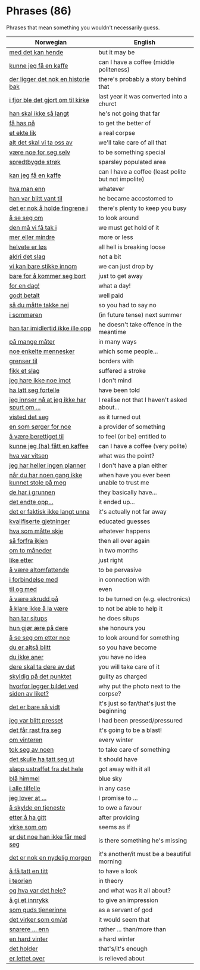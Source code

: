 # Phrases (86)

Phrases that mean something you wouldn't necessarily guess.

| Norwegian | English |
| --- | --- |
| [med det kan hende](https://www.ordnett.no/search?language=no&phrase=med%20det%20kan%20hende) | but it may be |
| [kunne jeg få en kaffe](https://www.ordnett.no/search?language=no&phrase=kunne%20jeg%20få%20en%20kaffe) | can I have a coffee (middle politeness) |
| [der ligger det nok en historie bak](https://www.ordnett.no/search?language=no&phrase=der%20ligger%20det%20nok%20en%20historie%20bak) | there's probably a story behind that |
| [i fjor ble det gjort om til kirke](https://www.ordnett.no/search?language=no&phrase=i%20fjor%20ble%20det%20gjort%20om%20til%20kirke) | last year it was converted into a churct |
| [han skal ikke så langt](https://www.ordnett.no/search?language=no&phrase=han%20skal%20ikke%20så%20langt) | he's not going that far |
| [få has på](https://www.ordnett.no/search?language=no&phrase=få%20has%20på) | to get the better of |
| [et ekte lik](https://www.ordnett.no/search?language=no&phrase=et%20ekte%20lik) | a real corpse |
| [alt det skal vi ta oss av](https://www.ordnett.no/search?language=no&phrase=alt%20det%20skal%20vi%20ta%20oss%20av) | we'll take care of all that |
| [være noe for seg selv](https://www.ordnett.no/search?language=no&phrase=være%20noe%20for%20seg%20selv) | to be something special |
| [spredtbygde strøk](https://www.ordnett.no/search?language=no&phrase=spredtbygde%20strøk) | sparsley populated area |
| [kan jeg få en kaffe](https://www.ordnett.no/search?language=no&phrase=kan%20jeg%20få%20en%20kaffe) | can I have a coffee (least polite but not impolite) |
| [hva man enn](https://www.ordnett.no/search?language=no&phrase=hva%20man%20enn) | whatever |
| [han var blitt vant til](https://www.ordnett.no/search?language=no&phrase=han%20var%20blitt%20vant%20til) | he became accostomed to |
| [det er nok å holde fingrene i](https://www.ordnett.no/search?language=no&phrase=det%20er%20nok%20å%20holde%20fingrene%20i) | there's plenty to keep you busy |
| [å se seg om](https://www.ordnett.no/search?language=no&phrase=å%20se%20seg%20om) | to look around |
| [den må vi få tak i](https://www.ordnett.no/search?language=no&phrase=den%20må%20vi%20få%20tak%20i) | we must get hold of it |
| [mer eller mindre](https://www.ordnett.no/search?language=no&phrase=mer%20eller%20mindre) | more or less |
| [helvete er løs](https://www.ordnett.no/search?language=no&phrase=helvete%20er%20løs) | all hell is breaking loose |
| [aldri det slag](https://www.ordnett.no/search?language=no&phrase=aldri%20det%20slag) | not a bit |
| [vi kan bare stikke innom](https://www.ordnett.no/search?language=no&phrase=vi%20kan%20bare%20stikke%20innom) | we can just drop by |
| [bare for å kommer seg bort](https://www.ordnett.no/search?language=no&phrase=bare%20for%20å%20kommer%20seg%20bort) | just to get away |
| [for en dag!](https://www.ordnett.no/search?language=no&phrase=for%20en%20dag!) | what a day! |
| [godt betalt](https://www.ordnett.no/search?language=no&phrase=godt%20betalt) | well paid |
| [så du måtte takke nei](https://www.ordnett.no/search?language=no&phrase=så%20du%20måtte%20takke%20nei) | so you had to say no |
| [i sommeren](https://www.ordnett.no/search?language=no&phrase=i%20sommeren) | (in future tense) next summer |
| [han tar imidlertid ikke ille opp](https://www.ordnett.no/search?language=no&phrase=han%20tar%20imidlertid%20ikke%20ille%20opp) | he doesn't take offence in the meantime |
| [på mange måter](https://www.ordnett.no/search?language=no&phrase=på%20mange%20måter) | in many ways |
| [noe enkelte mennesker](https://www.ordnett.no/search?language=no&phrase=noe%20enkelte%20mennesker) | which some people... |
| [grenser til](https://www.ordnett.no/search?language=no&phrase=grenser%20til) | borders with |
| [fikk et slag](https://www.ordnett.no/search?language=no&phrase=fikk%20et%20slag) | suffered a stroke |
| [jeg hare ikke noe imot](https://www.ordnett.no/search?language=no&phrase=jeg%20hare%20ikke%20noe%20imot) | I don't mind |
| [ha latt seg fortelle](https://www.ordnett.no/search?language=no&phrase=ha%20latt%20seg%20fortelle) | have been told |
| [jeg innser nå at jeg ikke har spurt om ...](https://www.ordnett.no/search?language=no&phrase=jeg%20innser%20nå%20at%20jeg%20ikke%20har%20spurt%20om%20...) | I realise not that I haven't asked about... |
| [visted det seg](https://www.ordnett.no/search?language=no&phrase=visted%20det%20seg) | as it turned out |
| [en som sørger for noe](https://www.ordnett.no/search?language=no&phrase=en%20som%20sørger%20for%20noe) | a provider of something |
| [å være berettiget til](https://www.ordnett.no/search?language=no&phrase=å%20være%20berettiget%20til) | to feel (or be) entitled to |
| [kunne jeg (ha) fått en kaffee](https://www.ordnett.no/search?language=no&phrase=kunne%20jeg%20(ha)%20fått%20en%20kaffee) | can I have a coffee (very polite) |
| [hva var vitsen](https://www.ordnett.no/search?language=no&phrase=hva%20var%20vitsen) | what was the point? |
| [jeg har heller ingen planner](https://www.ordnett.no/search?language=no&phrase=jeg%20har%20heller%20ingen%20planner) | I don't have a plan either |
| [når du har noen gang ikke kunnet stole på meg](https://www.ordnett.no/search?language=no&phrase=når%20du%20har%20noen%20gang%20ikke%20kunnet%20stole%20på%20meg) | when have you ever been unable to trust me |
| [de har i grunnen](https://www.ordnett.no/search?language=no&phrase=de%20har%20i%20grunnen) | they basically have... |
| [det endte opp...](https://www.ordnett.no/search?language=no&phrase=det%20endte%20opp...) | it ended up... |
| [det er faktisk ikke langt unna](https://www.ordnett.no/search?language=no&phrase=det%20er%20faktisk%20ikke%20langt%20unna) | it's actually not far away |
| [kvalifiserte gjetninger](https://www.ordnett.no/search?language=no&phrase=kvalifiserte%20gjetninger) | educated guesses |
| [hva som måtte skje](https://www.ordnett.no/search?language=no&phrase=hva%20som%20måtte%20skje) | whatever happens |
| [så forfra ikjen](https://www.ordnett.no/search?language=no&phrase=så%20forfra%20ikjen) | then all over again |
| [om to måneder](https://www.ordnett.no/search?language=no&phrase=om%20to%20måneder) | in two months |
| [like etter](https://www.ordnett.no/search?language=no&phrase=like%20etter) | just right |
| [å være altomfattende](https://www.ordnett.no/search?language=no&phrase=å%20være%20altomfattende) | to be pervasive |
| [i forbindelse med](https://www.ordnett.no/search?language=no&phrase=i%20forbindelse%20med) | in connection with |
| [til og med](https://www.ordnett.no/search?language=no&phrase=til%20og%20med) | even |
| [å være skrudd på](https://www.ordnett.no/search?language=no&phrase=å%20være%20skrudd%20på) | to be turned on (e.g. electronics) |
| [å klare ikke å la være](https://www.ordnett.no/search?language=no&phrase=å%20klare%20ikke%20å%20la%20være) | to not be able to help it |
| [han tar situps](https://www.ordnett.no/search?language=no&phrase=han%20tar%20situps) | he does situps |
| [hun gjør ære på dere](https://www.ordnett.no/search?language=no&phrase=hun%20gjør%20ære%20på%20dere) | she honours you |
| [å se seg om etter noe](https://www.ordnett.no/search?language=no&phrase=å%20se%20seg%20om%20etter%20noe) | to look around for something |
| [du er altså blitt](https://www.ordnett.no/search?language=no&phrase=du%20er%20altså%20blitt) | so you have become |
| [du ikke aner](https://www.ordnett.no/search?language=no&phrase=du%20ikke%20aner) | you have no idea |
| [dere skal ta dere av det](https://www.ordnett.no/search?language=no&phrase=dere%20skal%20ta%20dere%20av%20det) | you will take care of it |
| [skyldig på det punktet](https://www.ordnett.no/search?language=no&phrase=skyldig%20på%20det%20punktet) | guilty as charged |
| [hvorfor legger bildet ved siden av liket?](https://www.ordnett.no/search?language=no&phrase=hvorfor%20legger%20bildet%20ved%20siden%20av%20liket?) | why put the photo next to the corpse? |
| [det er bare så vidt](https://www.ordnett.no/search?language=no&phrase=det%20er%20bare%20så%20vidt) | it's just so far/that's just the beginning |
| [jeg var blitt presset](https://www.ordnett.no/search?language=no&phrase=jeg%20var%20blitt%20presset) | I had been pressed/pressured |
| [det får rast fra seg](https://www.ordnett.no/search?language=no&phrase=det%20får%20rast%20fra%20seg) | it's going to be a blast! |
| [om vinteren](https://www.ordnett.no/search?language=no&phrase=om%20vinteren) | every winter |
| [tok seg av noen](https://www.ordnett.no/search?language=no&phrase=tok%20seg%20av%20noen) | to take care of something |
| [det skulle ha tatt seg ut](https://www.ordnett.no/search?language=no&phrase=det%20skulle%20ha%20tatt%20seg%20ut) | it should have |
| [slapp ustraffet fra det hele](https://www.ordnett.no/search?language=no&phrase=slapp%20ustraffet%20fra%20det%20hele) | got away with it all |
| [blå himmel](https://www.ordnett.no/search?language=no&phrase=blå%20himmel) | blue sky |
| [i alle tilfelle](https://www.ordnett.no/search?language=no&phrase=i%20alle%20tilfelle) | in any case |
| [jeg lover at ...](https://www.ordnett.no/search?language=no&phrase=jeg%20lover%20at%20...) | I promise to ... |
| [å skylde en tjeneste](https://www.ordnett.no/search?language=no&phrase=å%20skylde%20en%20tjeneste) | to owe a favour |
| [etter å ha gitt](https://www.ordnett.no/search?language=no&phrase=etter%20å%20ha%20gitt) | after providing |
| [virke som om](https://www.ordnett.no/search?language=no&phrase=virke%20som%20om) | seems as if |
| [er det noe han ikke får med seg](https://www.ordnett.no/search?language=no&phrase=er%20det%20noe%20han%20ikke%20får%20med%20seg) | is there something he's missing |
| [det er nok en nydelig morgen](https://www.ordnett.no/search?language=no&phrase=det%20er%20nok%20en%20nydelig%20morgen) | it's another/it must be a beautiful morning |
| [å få tatt en titt](https://www.ordnett.no/search?language=no&phrase=å%20få%20tatt%20en%20titt) | to have a look |
| [i teorien](https://www.ordnett.no/search?language=no&phrase=i%20teorien) | in theory |
| [og hva var det hele?](https://www.ordnett.no/search?language=no&phrase=og%20hva%20var%20det%20hele?) | and what was it all about? |
| [å gi et innrykk](https://www.ordnett.no/search?language=no&phrase=å%20gi%20et%20innrykk) | to give an impression |
| [som guds tjenerinne](https://www.ordnett.no/search?language=no&phrase=som%20guds%20tjenerinne) | as a servant of god |
| [det virker som om/at](https://www.ordnett.no/search?language=no&phrase=det%20virker%20som%20om/at) | it would seem that |
| [snarere ... enn](https://www.ordnett.no/search?language=no&phrase=snarere%20...%20enn) | rather ... than/more than |
| [en hard vinter](https://www.ordnett.no/search?language=no&phrase=en%20hard%20vinter) | a hard winter |
| [det holder](https://www.ordnett.no/search?language=no&phrase=det%20holder) | that's/it's enough |
| [er lettet over](https://www.ordnett.no/search?language=no&phrase=er%20lettet%20over) | is relieved about |

